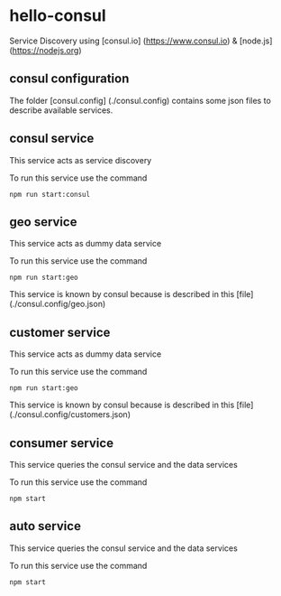 # hello-consul
Service Discovery using [consul.io] (https://www.consul.io) & [node.js] (https://nodejs.org)



## consul configuration
The folder [consul.config] (./consul.config) contains some json files to describe available services.

## consul service
This service acts as service discovery

To run this service use the command
```
npm run start:consul
```

## geo service
This service acts as dummy data service

To run this service use the command
```
npm run start:geo
```
This service is known by consul because is described in this [file] (./consul.config/geo.json)

## customer service
This service acts as dummy data service

To run this service use the command
```
npm run start:geo
```
This service is known by consul because is described in this [file] (./consul.config/customers.json)

## consumer service
This service queries the consul service and the data services

To run this service use the command
```
npm start
```


## auto service
This service queries the consul service and the data services

To run this service use the command
```
npm start
```
